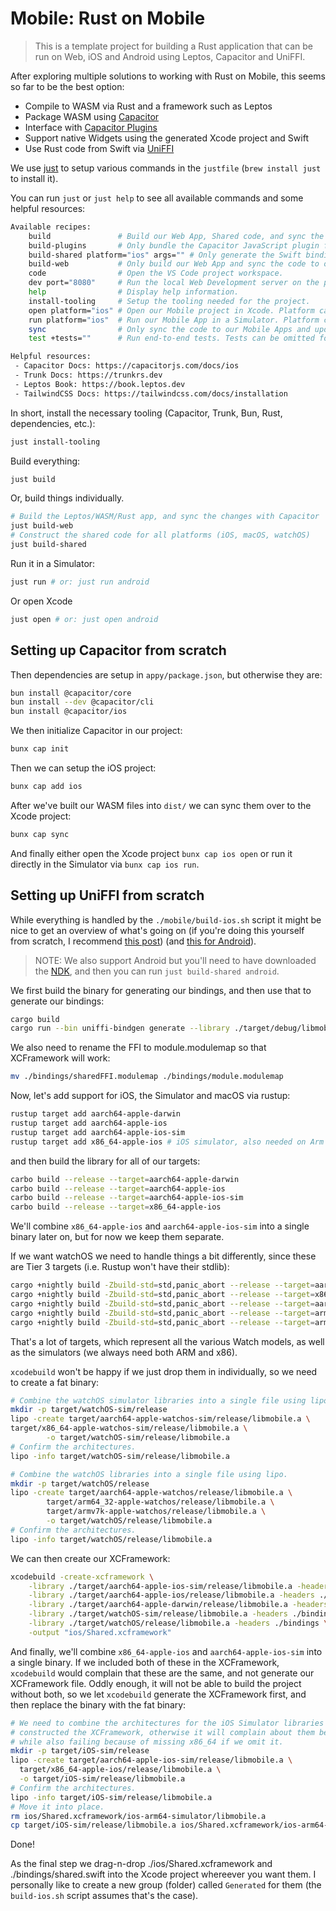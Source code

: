 # Mobile: Rust on Mobile

> This is a template project for building a Rust application that can be run on Web, iOS and Android using Leptos, Capacitor and UniFFI.

After exploring multiple solutions to working with Rust on Mobile, this seems so far to be the best option:

- Compile to WASM via Rust and a framework such as Leptos
- Package WASM using [Capacitor](https://capacitorjs.com/docs)
- Interface with [Capacitor Plugins](https://capacitorjs.com/docs/plugins)
- Support native Widgets using the generated Xcode project and Swift
- Use Rust code from Swift via [UniFFI](https://github.com/mozilla/uniffi-rs)

We use [just](https://github.com/casey/just) to setup various commands in the `justfile` (`brew install just` to install it).

You can run `just` or `just help` to see all available commands and some helpful resources:

```bash
Available recipes:
    build               # Build our Web App, Shared code, and sync the changes to our Mobile Apps.
    build-plugins       # Only bundle the Capacitor JavaScript plugin files.
    build-shared platform="ios" args="" # Only generate the Swift bindings for our Shared code. Platform can be "ios" or "android" (default "ios"). Args can be passed to the script e.g. "--force" (default "").
    build-web           # Only build our Web App and sync the code to our Mobile Apps.
    code                # Open the VS Code project workspace.
    dev port="8080"     # Run the local Web Development server on the port.
    help                # Display help information.
    install-tooling     # Setup the tooling needed for the project.
    open platform="ios" # Open our Mobile project in Xcode. Platform can be "ios" or "android" (default "ios").
    run platform="ios"  # Run our Mobile App in a Simulator. Platform can be "ios" or "android" (default "ios").
    sync                # Only sync the code to our Mobile Apps and update it.
    test +tests=""      # Run end-to-end tests. Tests can be omitted for all, or a specific test name (default "").

Helpful resources:
 - Capacitor Docs: https://capacitorjs.com/docs/ios
 - Trunk Docs: https://trunkrs.dev
 - Leptos Book: https://book.leptos.dev
 - TailwindCSS Docs: https://tailwindcss.com/docs/installation
```

In short, install the necessary tooling (Capacitor, Trunk, Bun, Rust, dependencies, etc.):

```bash
just install-tooling
```

Build everything:

```bash
just build
```

Or, build things individually.

```bash
# Build the Leptos/WASM/Rust app, and sync the changes with Capacitor
just build-web
# Construct the shared code for all platforms (iOS, macOS, watchOS)
just build-shared
```

Run it in a Simulator:

```bash
just run # or: just run android
```

Or open Xcode

```bash
just open # or: just open android
```

## Setting up Capacitor from scratch

Then dependencies are setup in `appy/package.json`, but otherwise they are:

```bash
bun install @capacitor/core
bun install --dev @capacitor/cli
bun install @capacitor/ios
```

We then initialize Capacitor in our project:

```bash
bunx cap init
```

Then we can setup the iOS project:

```bash
bunx cap add ios
```

After we've built our WASM files into `dist/` we can sync them over to the Xcode project:

```bash
bunx cap sync
```

And finally either open the Xcode project `bunx cap ios open` or run it directly in the Simulator via `bunx cap ios run`.

## Setting up UniFFI from scratch

While everything is handled by the `./mobile/build-ios.sh` script it might be nice to get an overview of what's going on (if you're doing this yourself from scratch, I recommend [this post](https://forgen.tech/en/blog/post/building-an-ios-app-with-rust-using-uniffi)) (and [this for Android](https://forgen.tech/en/blog/post/building-an-android-app-with-rust-using-uniffi)).

> NOTE: We also support Android but you'll need to have downloaded the [NDK](https://developer.android.com/studio/projects/install-ndk), and then you can run `just build-shared android`.

We first build the binary for generating our bindings, and then use that to generate our bindings:

```bash
cargo build
cargo run --bin uniffi-bindgen generate --library ./target/debug/libmobile.a --language swift --out-dir ./bindings
```

We also need to rename the FFI to module.modulemap so that XCFramework will work:

```bash
mv ./bindings/sharedFFI.modulemap ./bindings/module.modulemap
```

Now, let's add support for iOS, the Simulator and macOS via rustup:

```bash
rustup target add aarch64-apple-darwin
rustup target add aarch64-apple-ios
rustup target add aarch64-apple-ios-sim
rustup target add x86_64-apple-ios # iOS simulator, also needed on Arm Macs.
```

and then build the library for all of our targets:

```bash
carbo build --release --target=aarch64-apple-darwin
carbo build --release --target=aarch64-apple-ios
carbo build --release --target=aarch64-apple-ios-sim
carbo build --release --target=x86_64-apple-ios
```

We'll combine `x86_64-apple-ios` and `aarch64-apple-ios-sim` into a single binary later on, but for now we keep them separate.

If we want watchOS we need to handle things a bit differently, since these are Tier 3 targets (i.e. Rustup won't have their stdlib):

```bash
cargo +nightly build -Zbuild-std=std,panic_abort --release --target=aarch64-apple-watchos-sim
cargo +nightly build -Zbuild-std=std,panic_abort --release --target=x86_64-apple-watchos-sim
cargo +nightly build -Zbuild-std=std,panic_abort --release --target=aarch64-apple-watchos
cargo +nightly build -Zbuild-std=std,panic_abort --release --target=armv7k-apple-watchos
cargo +nightly build -Zbuild-std=std,panic_abort --release --target=arm64_32-apple-watchos
```

That's a lot of targets, which represent all the various Watch models, as well as the simulators (we always need both ARM and x86).

`xcodebuild` won't be happy if we just drop them in individually, so we need to create a fat binary:

```bash
# Combine the watchOS simulator libraries into a single file using lipo.
mkdir -p target/watchOS-sim/release
lipo -create target/aarch64-apple-watchos-sim/release/libmobile.a \
target/x86_64-apple-watchos-sim/release/libmobile.a \
        -o target/watchOS-sim/release/libmobile.a
# Confirm the architectures.
lipo -info target/watchOS-sim/release/libmobile.a

# Combine the watchOS libraries into a single file using lipo.
mkdir -p target/watchOS/release
lipo -create target/aarch64-apple-watchos/release/libmobile.a \
        target/arm64_32-apple-watchos/release/libmobile.a \
        target/armv7k-apple-watchos/release/libmobile.a \
        -o target/watchOS/release/libmobile.a
# Confirm the architectures.
lipo -info target/watchOS/release/libmobile.a
```

We can then create our XCFramework:

```bash
xcodebuild -create-xcframework \
    -library ./target/aarch64-apple-ios-sim/release/libmobile.a -headers ./bindings \
    -library ./target/aarch64-apple-ios/release/libmobile.a -headers ./bindings \
    -library ./target/aarch64-apple-darwin/release/libmobile.a -headers ./bindings \
    -library ./target/watchOS-sim/release/libmobile.a -headers ./bindings \
    -library ./target/watchOS/release/libmobile.a -headers ./bindings \
    -output "ios/Shared.xcframework"
```

And finally, we'll combine `x86_64-apple-ios` and `aarch64-apple-ios-sim` into a single binary. If we included both of these in the XCFramework, `xcodebuild` would complain that these are the same, and not generate our XCFramework file. Oddly enough, it will not be able to build the project without both, so we let `xcodebuild` generate the XCFramework first, and then replace the binary with the fat binary:

```bash
# We need to combine the architectures for the iOS Simulator libraries after we've
# constructed the XCFramework, otherwise it will complain about them being the same,
# while also failing because of missing x86_64 if we omit it.
mkdir -p target/iOS-sim/release
lipo -create target/aarch64-apple-ios-sim/release/libmobile.a \
  target/x86_64-apple-ios/release/libmobile.a \
  -o target/iOS-sim/release/libmobile.a
# Confirm the architectures.
lipo -info target/iOS-sim/release/libmobile.a
# Move it into place.
rm ios/Shared.xcframework/ios-arm64-simulator/libmobile.a
cp target/iOS-sim/release/libmobile.a ios/Shared.xcframework/ios-arm64-simulator/libmobile.a
```

Done!

As the final step we drag-n-drop ./ios/Shared.xcframework and ./bindings/shared.swift into the Xcode project whereever you want them. I personally like to create a new group (folder) called `Generated` for them (the `build-ios.sh` script assumes that's the case).

